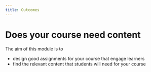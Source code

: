 ```yaml
---
title: Outcomes
---
```


# Does your course need content

The aim of this module is to

- design good assignments for your course that engage learners
- find the relevant content that students will need for your course
